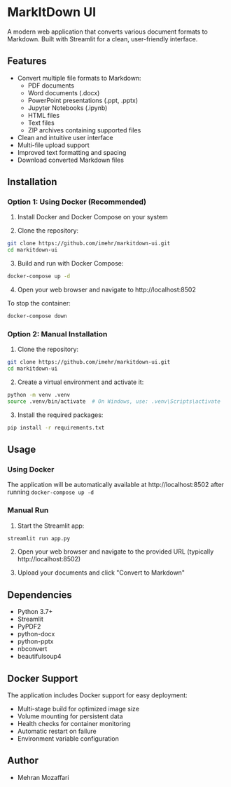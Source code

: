 # MarkItDown UI

A modern web application that converts various document formats to Markdown. Built with Streamlit for a clean, user-friendly interface.

## Features

- Convert multiple file formats to Markdown:
  - PDF documents
  - Word documents (.docx)
  - PowerPoint presentations (.ppt, .pptx)
  - Jupyter Notebooks (.ipynb)
  - HTML files
  - Text files
  - ZIP archives containing supported files
- Clean and intuitive user interface
- Multi-file upload support
- Improved text formatting and spacing
- Download converted Markdown files

## Installation

### Option 1: Using Docker (Recommended)

1. Install Docker and Docker Compose on your system

2. Clone the repository:
```bash
git clone https://github.com/imehr/markitdown-ui.git
cd markitdown-ui
```

3. Build and run with Docker Compose:
```bash
docker-compose up -d
```

4. Open your web browser and navigate to http://localhost:8502

To stop the container:
```bash
docker-compose down
```

### Option 2: Manual Installation

1. Clone the repository:
```bash
git clone https://github.com/imehr/markitdown-ui.git
cd markitdown-ui
```

2. Create a virtual environment and activate it:
```bash
python -m venv .venv
source .venv/bin/activate  # On Windows, use: .venv\Scripts\activate
```

3. Install the required packages:
```bash
pip install -r requirements.txt
```

## Usage

### Using Docker
The application will be automatically available at http://localhost:8502 after running `docker-compose up -d`

### Manual Run
1. Start the Streamlit app:
```bash
streamlit run app.py
```

2. Open your web browser and navigate to the provided URL (typically http://localhost:8502)

3. Upload your documents and click "Convert to Markdown"

## Dependencies

- Python 3.7+
- Streamlit
- PyPDF2
- python-docx
- python-pptx
- nbconvert
- beautifulsoup4

## Docker Support
The application includes Docker support for easy deployment:
- Multi-stage build for optimized image size
- Volume mounting for persistent data
- Health checks for container monitoring
- Automatic restart on failure
- Environment variable configuration

## Author
- Mehran Mozaffari
